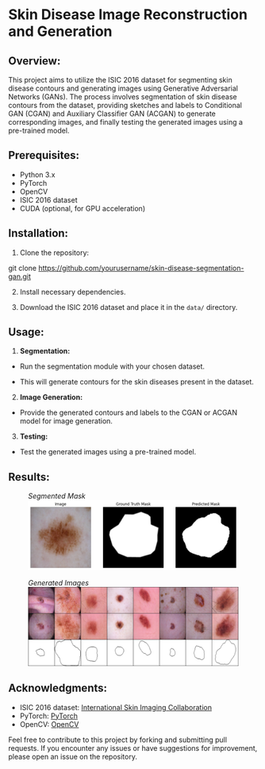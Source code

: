 # Skin Disease Image Reconstruction and Generation

## Overview:

This project aims to utilize the ISIC 2016 dataset for segmenting skin disease contours and generating images using Generative Adversarial Networks (GANs). The process involves segmentation of skin disease contours from the dataset, providing sketches and labels to Conditional GAN (CGAN) and Auxiliary Classifier GAN (ACGAN) to generate corresponding images, and finally testing the generated images using a pre-trained model.

## Prerequisites:

- Python 3.x
- PyTorch
- OpenCV
- ISIC 2016 dataset
- CUDA (optional, for GPU acceleration)

## Installation:

1. Clone the repository:

git clone https://github.com/yourusername/skin-disease-segmentation-gan.git


2. Install necessary dependencies.


3. Download the ISIC 2016 dataset and place it in the `data/` directory.

## Usage:

1. **Segmentation:**

- Run the segmentation module with your chosen dataset.

- This will generate contours for the skin diseases present in the dataset.

2. **Image Generation:**

- Provide the generated contours and labels to the CGAN or ACGAN model for image generation.

3. **Testing:**

- Test the generated images using a pre-trained model.

## Results:

<figure>
<figcaption><em>Segmented Mask</em></figcaption>
  <img src="https://github.com/karansspk462000/Generation-and-Segmentation-of-Skin-Lesion-Disease-Images-ISIC-dataset-for-Medical-Imaging/blob/main/output_yfys.png?raw=true" alt="Output" title="Segmented Mask">
</figure>

<figure>
<figcaption><em>Generated Images</em></figcaption>
  <img src="https://github.com/karansspk462000/Generation-and-Segmentation-of-Skin-Lesion-Disease-Images-ISIC-dataset-for-Medical-Imaging/blob/main/epoch_99_batch_100.png?raw=true" alt="Output" title="Generated Images">
</figure>


## Acknowledgments:

- ISIC 2016 dataset: [International Skin Imaging Collaboration](https://www.isic-archive.com/#!/topWithHeader/wideContentTop/main)
- PyTorch: [PyTorch](https://pytorch.org/)
- OpenCV: [OpenCV](https://opencv.org/)

Feel free to contribute to this project by forking and submitting pull requests. If you encounter any issues or have suggestions for improvement, please open an issue on the repository.
